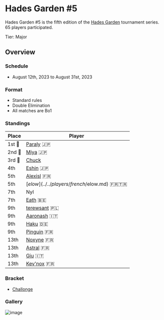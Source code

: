 # Hades Garden #5

Hades Garden #5 is the fifth edition of the [Hades Garden](hgmain.md) tournament series.
65 players participated.

Tier: Major

## Overview

### Schedule
- August 12th, 2023 to August 31st, 2023

### Format
- Standard rules
- Double Elimination
- All matches are Bo1

### Standings

| Place | Player |
| - | - |
|1st :1st_place_medal: | [Paraly](../../players/japanese/paraly.md) :jp: |
|2nd :2nd_place_medal: | [Miya](../../players/japanese/miya.md) :jp: |
|3rd :3rd_place_medal: | [Chuck](../../players/chinese/chuck.md) |
| 4th | [Eshin](../../players/japanese/eshin.md) :jp: | 
| 5th | [Alexisl](../../players/french/alexisl.md) :fr: |
| 5th | [$elow](../../players/french/$elow.md) :fr::tr: | 
| 7th | Nyl |
| 7th | [Eath](../../players/belgian/eath.md) :belgium: |
| 9th | [terewsant](../../players/polish/terewsant.md) :poland: |
| 9th | [Aaronash](../../players/italian/aaronash.md) :it: |
| 9th | [Haku](../../players/german/haku.md) :de: |
| 9th | [Pinguin](../../players/french/pinguin.md) :fr: |
| 13th | [Noxyne](../../players/french/noxyne.md) :fr: |
| 13th | [Astral](../../players/french/astral.md) :fr: |
| 13th | [Giu](../../players/italian/giu.md) :it: |
| 13th | [Kev'nox](../../players/french/kevnox.md) :fr: |

### Bracket
- [Challonge](https://challonge.com/ythg4qy3)

### Gallery
![image](https://github.com/inabikarilibrary/inalib/assets/110833255/0e8c21b4-680d-41b0-be68-bdbc9778c959)

